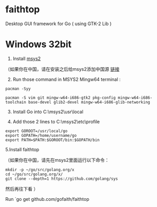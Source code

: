 # faithtop
Desktop GUI framework for Go ( using GTK-2 Lib )

# Windows 32bit

1. Install [msys2](https://www.msys2.org)

  （如果你在中国，请在安装之后给msys2添加中国源 [链接](https://blog.csdn.net/liyuanbhu/article/details/56496501)

2. Run those command in MSYS2 Mingw64 terminal :

`pacman -Syy`

`pacman -S vim git mingw-w64-i686-gtk2 pkg-config mingw-w64-i686-toolchain base-devel glib2-devel mingw-w64-i686-glib-networking`

3. Install Go into C:\msys2\usr\local

4. Add those 2 lines to C:\msys2\etc\profile

```shell
export GOROOT=/usr/local/go
export GOPATH=/home/username/go
export PATH=$PATH:$GOROOT/bin:$GOPATH/bin
```

5.Install faithtop

（如果你在中国，请先在msys2里面运行以下命令：

```shell
mkdir -p ~/go/src/golang.org/x
cd ~/go/src/golang.org/x/
git clone --depth=1 https://github.com/golang/sys
```
然后再往下看
）

Run `go get github.com/gofaith/faithtop
